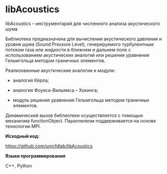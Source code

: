 libAcoustics
============

libAcoustics – инструментарий для численного анализа акустического шума

Библиотека предназначена для вычисления акустического давления и уровня шума (Sound Pressure Level), 
генерируемого турбулентным потоком газа или жидкости в ближнем и дальнем поле с использованием 
акустических аналогий или решения уравнения Гельмгольца методом граничных элементов.

Реализованные акустические аналогии и модули:

* аналогия Кёрла;

* аналогия Фоукса-Вильямса – Хокинга;

* модуль решения уравнения Гельмгольца методом граничных элементов.

Динамический вызов библиотеки осуществляется с помощью механизма functionObject.
Параллелизм поддерживается на основе технологии MPI.

**Исходный код:**

<https://github.com/unicfdlab/libAcoustics>

**Языки программирования**

C++, Python

